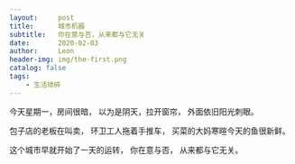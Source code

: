 ```yaml
---
layout:     post
title:      城市机器
subtitle:   你在意与否，从来都与它无关
date:       2020-02-03
author:     Leon
header-img: img/the-first.png
catalog: false
tags:
    - 生活琐碎
---
```


今天星期一，房间很暗，
以为是阴天，拉开窗帘，
外面依旧阳光刺眼。



包子店的老板在叫卖，
环卫工人拖着手推车，
买菜的大妈寒暄今天的鱼很新鲜。



这个城市早就开始了一天的运转，
你在意与否，
从来都与它无关。


